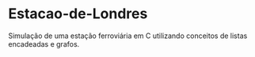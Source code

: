 # Estacao-de-Londres
Simulação de uma estação ferroviária em C utilizando conceitos de listas encadeadas e grafos.
